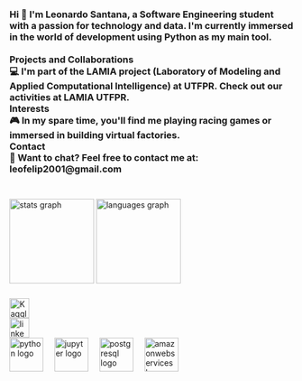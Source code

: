 <h3 align="left">Hi 👋 I'm Leonardo Santana, a Software Engineering student with a passion for technology and data. I'm currently immersed in the world of development using Python as my main tool.<br><br>Projects and Collaborations<br>💻 I'm part of the LAMIA project (Laboratory of Modeling and Applied Computational Intelligence) at UTFPR. Check out our activities at LAMIA UTFPR.<br>Interests<br>🎮 In my spare time, you'll find me playing racing games or immersed in building virtual factories.<br>Contact<br>📧 Want to chat? Feel free to contact me at: leofelip2001@gmail.com<br><br></h3>

###

<div align="left">
  <img src="https://github-readme-stats.vercel.app/api?username=LeonardoSantan&hide_title=false&hide_rank=false&show_icons=true&include_all_commits=true&count_private=true&disable_animations=false&theme=dracula&locale=en&hide_border=false" height="150" alt="stats graph"  />
  <img src="https://github-readme-stats.vercel.app/api/top-langs?username=LeonardoSantan&locale=en&hide_title=true&layout=compact&card_width=320&langs_count=5&theme=dracula&hide_border=true" height="150" alt="languages graph"  />
</div>

###

###

<div align="left">
  <a href="https://www.kaggle.com/anotherhero" target="_blank">
    <img src="https://www.dataapplab.com/wp-content/uploads/2016/10/kaggle-logo-transparent-300-1024x465.png" height="35" alt="Kaggle logo"  />
  </a>
<div align="left">
  <a href="https://www.linkedin.com/in/lfgsantana/" target="_blank">
    <img src="https://img.shields.io/static/v1?message=LinkedIn&logo=linkedin&label=&color=0077B5&logoColor=white&labelColor=&style=for-the-badge" height="35" alt="linkedin logo"  />
  </a>

</div>


<div align="left">
  <img src="https://cdn.jsdelivr.net/gh/devicons/devicon/icons/python/python-original.svg" height="60" alt="python logo"  />
  <img width="12" />
  <img src="https://cdn.jsdelivr.net/gh/devicons/devicon/icons/jupyter/jupyter-original.svg" height="60" alt="jupyter logo"  />
  <img width="12" />
  <img src="https://cdn.jsdelivr.net/gh/devicons/devicon/icons/postgresql/postgresql-original.svg" height="60" alt="postgresql logo"  />
  <img width="12" />
  <img src="https://cdn.simpleicons.org/amazonaws/232F3E" height="60" alt="amazonwebservices logo"  />
</div>

###
